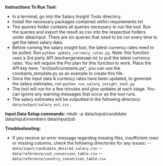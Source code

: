 
**Instructions To Run Tool:**

- In a terminal, go into the Salary Insight Tools directory.
- Install the necessary packages contained within requirements.txt
- The *queries* folder contains all queries necessary to run the tool. Run the queries and export the result as csv into the respective folders under data/input. There are six queries that need to be run every time to get the latest salary data. 
- Before running the salary insight tool, the latest currency rates need to be pulled. Run `python update_currency_rates.py`. Note: this function uses a 3rd party API (exchangeratesapi.io) to pull the latest currency rates. You will require the Pro plan for this function to work. Place the API key here: "src\tool\constants.py", you can use the constants_template.py as an example to create this file.
- Once the input data & currency rates have been updated, to generate the salary estimates, run `python run_salary_insight_tool.py` 
- The tool will run for a few minutes and give updates at each stage. You can ignore any warning messages that occur as the tool runs. 
- The salary estimates will be outputted in the following directory: `data/output/salary_est.csv.`

**Input Data Setup commands:**
mkdir -p data/input/candidate data/input/members data/input/job

**Troubleshooting:**
- If you receive an error message regarding missing files, insufficient rows or missing columns, check the following directories for any issues:
    -- `data/input/candidate_desired_salary.csv`
    -- `data/reference/usd_conversion_table.csv`
    -- `data/reference/country_conversion_table.csv`

